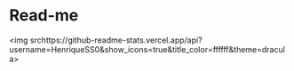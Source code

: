 # Read-me
<img srchttps://github-readme-stats.vercel.app/api?username=HenriqueSS0&show_icons=true&title_color=ffffff&theme=dracula>
